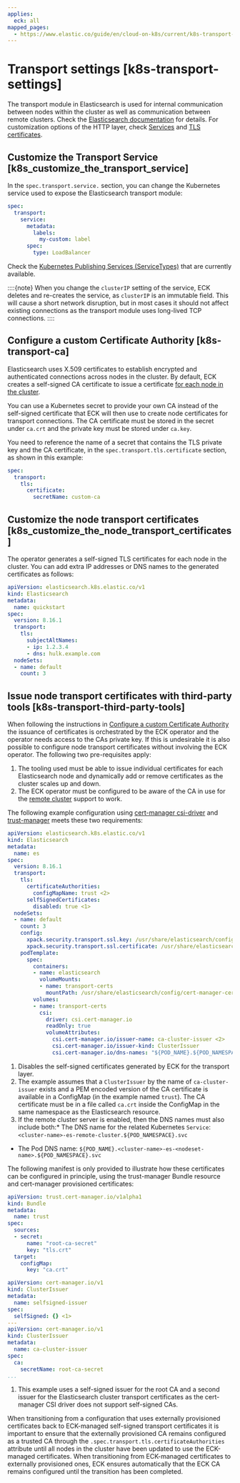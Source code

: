 ```yaml
---
applies:
  eck: all
mapped_pages:
  - https://www.elastic.co/guide/en/cloud-on-k8s/current/k8s-transport-settings.html
---
```


# Transport settings [k8s-transport-settings]

The transport module in Elasticsearch is used for internal communication between nodes within the cluster as well as communication between remote clusters. Check the [Elasticsearch documentation](asciidocalypse://docs/elasticsearch/docs/reference/elasticsearch/configuration-reference/networking-settings.md) for details. For customization options of the HTTP layer, check [Services](accessing-services.md) and [TLS certificates](/deploy-manage/security/secure-http-communications.md).

## Customize the Transport Service [k8s_customize_the_transport_service]

In the `spec.transport.service.` section, you can change the Kubernetes service used to expose the Elasticsearch transport module:

```yaml
spec:
  transport:
    service:
      metadata:
        labels:
          my-custom: label
      spec:
        type: LoadBalancer
```

Check the [Kubernetes Publishing Services (ServiceTypes)](https://kubernetes.io/docs/concepts/services-networking/service/#publishing-services-service-types) that are currently available.

::::{note}
When you change the `clusterIP` setting of the service, ECK deletes and re-creates the service, as `clusterIP` is an immutable field. This will cause a short network disruption, but in most cases it should not affect existing connections as the transport module uses long-lived TCP connections.
::::


## Configure a custom Certificate Authority [k8s-transport-ca]

Elasticsearch uses X.509 certificates to establish encrypted and authenticated connections across nodes in the cluster. By default, ECK creates a self-signed CA certificate to issue a certificate [for each node in the cluster](/deploy-manage/security/set-up-basic-security.md#encrypt-internode-communication).

You can use a Kubernetes secret to provide your own CA instead of the self-signed certificate that ECK will then use to create node certificates for transport connections. The CA certificate must be stored in the secret under `ca.crt` and the private key must be stored under `ca.key`.

You need to reference the name of a secret that contains the TLS private key and the CA certificate, in the `spec.transport.tls.certificate` section, as shown in this example:

```yaml
spec:
  transport:
    tls:
      certificate:
        secretName: custom-ca
```


## Customize the node transport certificates [k8s_customize_the_node_transport_certificates]

The operator generates a self-signed TLS certificates for each node in the cluster. You can add extra IP addresses or DNS names to the generated certificates as follows:

```yaml
apiVersion: elasticsearch.k8s.elastic.co/v1
kind: Elasticsearch
metadata:
  name: quickstart
spec:
  version: 8.16.1
  transport:
    tls:
      subjectAltNames:
      - ip: 1.2.3.4
      - dns: hulk.example.com
  nodeSets:
  - name: default
    count: 3
```


## Issue node transport certificates with third-party tools [k8s-transport-third-party-tools]

When following the instructions in [Configure a custom Certificate Authority](#k8s-transport-ca) the issuance of certificates is orchestrated by the ECK operator and the operator needs access to the CAs private key. If this is undesirable it is also possible to configure node transport certificates without involving the ECK operator. The following two pre-requisites apply:

1. The tooling used must be able to issue individual certificates for each Elasticsearch node and dynamically add or remove certificates as the cluster scales up and down.
2. The ECK operator must be configured to be aware of the CA in use for the [remote cluster](../../remote-clusters/eck-remote-clusters.md#k8s-remote-clusters-connect-external) support to work.

The following example configuration using [cert-manager csi-driver](https://cert-manager.io/docs/projects/csi-driver/) and [trust-manager](https://cert-manager.io/docs/projects/trust-manager/) meets these two requirements:

```yaml
apiVersion: elasticsearch.k8s.elastic.co/v1
kind: Elasticsearch
metadata:
  name: es
spec:
  version: 8.16.1
  transport:
    tls:
      certificateAuthorities:
        configMapName: trust <2>
      selfSignedCertificates:
        disabled: true <1>
  nodeSets:
  - name: default
    count: 3
    config:
      xpack.security.transport.ssl.key: /usr/share/elasticsearch/config/cert-manager-certs/tls.key
      xpack.security.transport.ssl.certificate: /usr/share/elasticsearch/config/cert-manager-certs/tls.crt
    podTemplate:
      spec:
        containers:
        - name: elasticsearch
          volumeMounts:
          - name: transport-certs
            mountPath: /usr/share/elasticsearch/config/cert-manager-certs
        volumes:
        - name: transport-certs
          csi:
            driver: csi.cert-manager.io
            readOnly: true
            volumeAttributes:
              csi.cert-manager.io/issuer-name: ca-cluster-issuer <2>
              csi.cert-manager.io/issuer-kind: ClusterIssuer
              csi.cert-manager.io/dns-names: "${POD_NAME}.${POD_NAMESPACE}.svc.cluster.local" <3>
```

1. Disables the self-signed certificates generated by ECK for the transport layer.
2. The example assumes that a `ClusterIssuer` by the name of `ca-cluster-issuer` exists and a PEM encoded version of the CA certificate is available in a ConfigMap (in the example named `trust`).  The CA certificate must be in a file called `ca.crt` inside the ConfigMap in the same namespace as the Elasticsearch resource.
3. If the remote cluster server is enabled, then the DNS names must also include both:* The DNS name for the related Kubernetes `Service`: `<cluster-name>-es-remote-cluster.${POD_NAMESPACE}.svc`
* The Pod DNS name: `${POD_NAME}.<cluster-name>-es-<nodeset-name>.${POD_NAMESPACE}.svc`

The following manifest is only provided to illustrate how these certificates can be configured in principle, using the trust-manager Bundle resource and cert-manager provisioned certificates:

```yaml
apiVersion: trust.cert-manager.io/v1alpha1
kind: Bundle
metadata:
  name: trust
spec:
  sources:
  - secret:
      name: "root-ca-secret"
      key: "tls.crt"
  target:
    configMap:
      key: "ca.crt"

apiVersion: cert-manager.io/v1
kind: ClusterIssuer
metadata:
  name: selfsigned-issuer
spec:
  selfSigned: {} <1>
---
apiVersion: cert-manager.io/v1
kind: ClusterIssuer
metadata:
  name: ca-cluster-issuer
spec:
  ca:
    secretName: root-ca-secret
...
```

1. This example uses a self-signed issuer for the root CA and a second issuer for the Elasticsearch cluster transport certificates as the cert-manager CSI driver does not support self-signed CAs.


When transitioning from a configuration that uses externally provisioned certificates back to ECK-managed self-signed transport certificates it is important to ensure that the externally provisioned CA remains configured as a trusted CA through the `.spec.transport.tls.certificateAuthorities` attribute until all nodes in the cluster have been updated to use the ECK-managed certificates. When transitioning from ECK-managed certificates to externally provisioned ones, ECK ensures automatically that the ECK CA remains configured until the transition has been completed.


